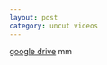 ```yaml
---
layout: post
category: uncut videos
---
```


[google drive](https://drive.google.com/drive/u/1/folders/1SgHbOD_x7OojDC-9EeElWf3huxljbGin)
mm
